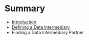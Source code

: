 # Summary

* [Introduction](README.md)
* [Defining a Data Intermediary](test.md)
* Finding a Data Intermediary Partner

